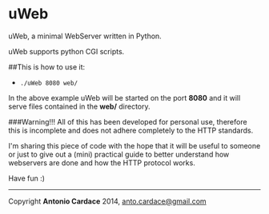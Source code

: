 uWeb
====

uWeb, a minimal WebServer written in Python.

uWeb supports python CGI scripts.

##This is how to use it:

- `./uWeb 8080 web/`


In the above example uWeb will be started on the port **8080** and it will serve files contained in the **web/** directory.


###Warning!!! 
All of this has been developed for personal use, therefore this is incomplete and does not adhere completely to the HTTP standards.

I'm sharing this piece of code with the hope that it will be useful to someone or just to give out a (mini) practical guide to better understand how webservers are done and how the HTTP protocol works. 

Have fun :)

-------------------------------------------------
Copyright **Antonio Cardace** 2014, anto.cardace@gmail.com
